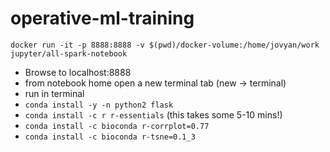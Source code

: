 # operative-ml-training
    docker run -it -p 8888:8888 -v $(pwd)/docker-volume:/home/jovyan/work jupyter/all-spark-notebook

* Browse to localhost:8888
* from notebook home open a new terminal tab (new -> terminal)
* run in terminal 
 * `conda install -y -n python2 flask`
 * `conda install -c r r-essentials` (this takes some 5-10 mins!)
 * `conda install -c bioconda r-corrplot=0.77` 
 * `conda install -c bioconda r-tsne=0.1_3`
